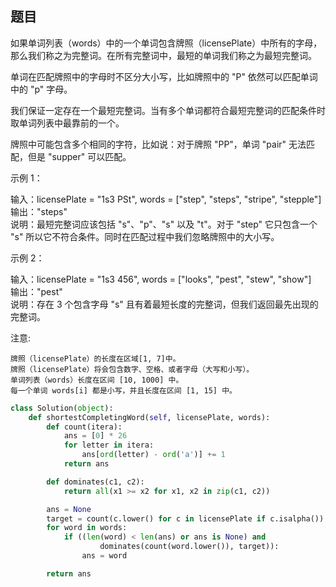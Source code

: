 ## 题目
如果单词列表（words）中的一个单词包含牌照（licensePlate）中所有的字母，那么我们称之为完整词。在所有完整词中，最短的单词我们称之为最短完整词。

单词在匹配牌照中的字母时不区分大小写，比如牌照中的 "P" 依然可以匹配单词中的 "p" 字母。

我们保证一定存在一个最短完整词。当有多个单词都符合最短完整词的匹配条件时取单词列表中最靠前的一个。

牌照中可能包含多个相同的字符，比如说：对于牌照 "PP"，单词 "pair" 无法匹配，但是 "supper" 可以匹配。

 

示例 1：

输入：licensePlate = "1s3 PSt", words = ["step", "steps", "stripe", "stepple"]  
输出："steps"  
说明：最短完整词应该包括 "s"、"p"、"s" 以及 "t"。对于 "step" 它只包含一个 "s" 所以它不符合条件。同时在匹配过程中我们忽略牌照中的大小写。

 

示例 2：

输入：licensePlate = "1s3 456", words = ["looks", "pest", "stew", "show"]  
输出："pest"  
说明：存在 3 个包含字母 "s" 且有着最短长度的完整词，但我们返回最先出现的完整词。


 

注意:


	牌照（licensePlate）的长度在区域[1, 7]中。  
	牌照（licensePlate）将会包含数字、空格、或者字母（大写和小写）。  
	单词列表（words）长度在区间 [10, 1000] 中。  
	每一个单词 words[i] 都是小写，并且长度在区间 [1, 15] 中。
```python
class Solution(object):
    def shortestCompletingWord(self, licensePlate, words):
        def count(itera):
            ans = [0] * 26
            for letter in itera:
                ans[ord(letter) - ord('a')] += 1
            return ans

        def dominates(c1, c2):
            return all(x1 >= x2 for x1, x2 in zip(c1, c2))

        ans = None
        target = count(c.lower() for c in licensePlate if c.isalpha())
        for word in words:
            if ((len(word) < len(ans) or ans is None) and
                    dominates(count(word.lower()), target)):
                ans = word

        return ans
```
